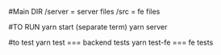 #Main DIR
/server = server files
/src = fe files

#TO RUN
yarn start
(separate term)
yarn server

#to test
yarn test === backend tests
yarn test-fe === fe tests
